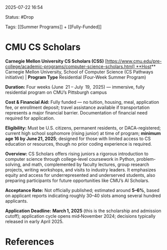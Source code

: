 2025-07-22 16:54

Status: #Drop

Tags: [[Summer Programs]] + [[Fully-Funded]] 


# CMU CS Scholars

**Carnegie Mellon University CS Scholars (CSS)** [https://www.cmu.edu/pre-college/academic-programs/computer-science-scholars.html] **Host** Carnegie Mellon University, School of Computer Science (CS Pathways initiative) | **Program Type** Residential (Four‑Week Summer Program)

**Duration:** Four weeks (June  21 – July  19,  2025) — immersive, fully residential program on CMU’s Pittsburgh campus

**Cost & Financial Aid:** Fully funded — no tuition, housing, meal, application fee, or enrollment deposit; travel assistance available if transportation represents a major financial barrier. Documentation of financial need required for application.

**Eligibility:** Must be U.S. citizens, permanent residents, or DACA-registered; current high school sophomore (rising junior) at time of program; **minimum age 16 by June 21, 2025**; designed for those with limited access to CS education or resources, though no prior coding experience is required.

**Overview:** CS Scholars offers rising juniors a rigorous introduction to computer science through college-level coursework in Python, problem-solving, and math, complemented by faculty lectures, group research projects, writing workshops, and visits to industry leaders. It emphasizes equity and access for underrepresented and underserved students, also preparing participants for future opportunities like CMU’s AI Scholars.

**Acceptance Rate:** Not officially published; estimated around **5–6%**, based on applicant reports indicating roughly 30–40 slots among several hundred applicants.

**Application Deadline:** **March 1, 2025** (this is the scholarship and admission cutoff); application cycle opens mid‑November 2024; decisions typically released in early April 2025.



# References